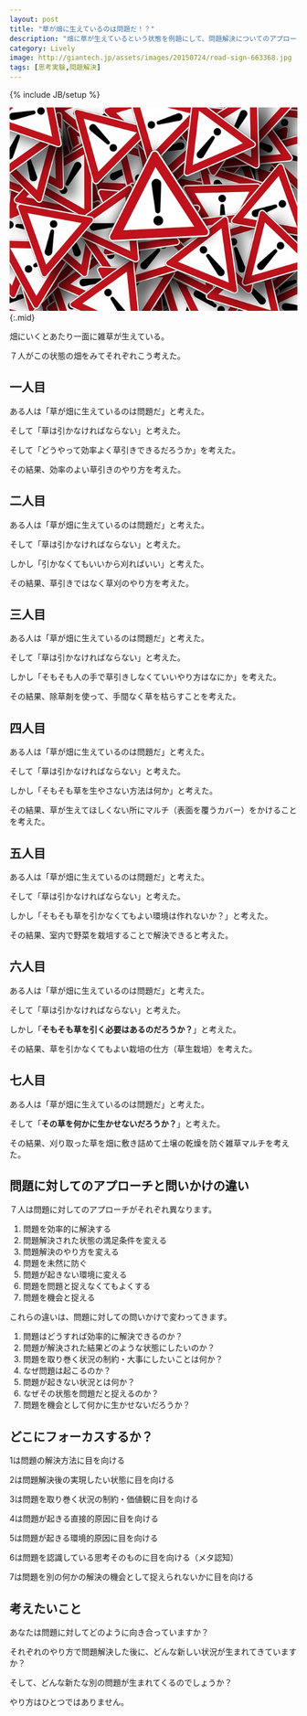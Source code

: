 ```yaml
---
layout: post
title: "草が畑に生えているのは問題だ！？"
description: "畑に草が生えているという状態を例題にして、問題解決についてのアプローチのバリエーションの例をあげてみました。あなたなは普段どのような問題解決をしていますか？"
category: Lively
image: http://giantech.jp/assets/images/20150724/road-sign-663368.jpg
tags: [思考実験,問題解決]
---
```

{% include JB/setup %}

![問題](/assets/images/20150724/road-sign-663368.jpg "問題"){:.mid}

畑にいくとあたり一面に雑草が生えている。

７人がこの状態の畑をみてそれぞれこう考えた。

## 一人目
ある人は「草が畑に生えているのは問題だ」と考えた。

そして「草は引かなければならない」と考えた。

そして「どうやって効率よく草引きできるだろうか」を考えた。

その結果、効率のよい草引きのやり方を考えた。

## 二人目
ある人は「草が畑に生えているのは問題だ」と考えた。

そして「草は引かなければならない」と考えた。

しかし「引かなくてもいいから刈ればいい」と考えた。

その結果、草引きではなく草刈のやり方を考えた。

## 三人目
ある人は「草が畑に生えているのは問題だ」と考えた。

そして「草は引かなければならない」と考えた。

しかし「そもそも人の手で草引きしなくていいやり方はなにか」を考えた。

その結果、除草剤を使って、手間なく草を枯らすことを考えた。

## 四人目
ある人は「草が畑に生えているのは問題だ」と考えた。

そして「草は引かなければならない」と考えた。

しかし「そもそも草を生やさない方法は何か」と考えた。

その結果、草が生えてほしくない所にマルチ（表面を覆うカバー）をかけることを考えた。

## 五人目
ある人は「草が畑に生えているのは問題だ」と考えた。

そして「草は引かなければならない」と考えた。

しかし「そもそも草を引かなくてもよい環境は作れないか？」と考えた。

その結果、室内で野菜を栽培することで解決できると考えた。

## 六人目
ある人は「草が畑に生えているのは問題だ」と考えた。

そして「草は引かなければならない」と考えた。

しかし「**そもそも草を引く必要はあるのだろうか？**」と考えた。

その結果、草を引かなくてもよい栽培の仕方（草生栽培）を考えた。

## 七人目
ある人は「草が畑に生えているのは問題だ」と考えた。

そして「**その草を何かに生かせないだろうか？**」と考えた。

その結果、刈り取った草を畑に敷き詰めて土壌の乾燥を防ぐ雑草マルチを考えた。


## 問題に対してのアプローチと問いかけの違い

７人は問題に対してのアプローチがそれぞれ異なります。

1. 問題を効率的に解決する
2. 問題解決された状態の満足条件を変える
3. 問題解決のやり方を変える
4. 問題を未然に防ぐ
5. 問題が起きない環境に変える
6. 問題を問題と捉えなくてもよくする
7. 問題を機会と捉える

これらの違いは、問題に対しての問いかけで変わってきます。

1. 問題はどうすれば効率的に解決できるのか？
2. 問題が解決された結果どのような状態にしたいのか？
3. 問題を取り巻く状況の制約・大事にしたいことは何か？
4. なぜ問題は起こるのか？
5. 問題が起きない状況とは何か？
6. なぜその状態を問題だと捉えるのか？
7. 問題を機会として何かに生かせないだろうか？ 

## どこにフォーカスするか？

1は問題の解決方法に目を向ける

2は問題解決後の実現したい状態に目を向ける

3は問題を取り巻く状況の制約・価値観に目を向ける

4は問題が起きる直接的原因に目を向ける

5は問題が起きる環境的原因に目を向ける

6は問題を認識している思考そのものに目を向ける（メタ認知）

7は問題を別の何かの解決の機会として捉えられないかに目を向ける

## 考えたいこと

あなたは問題に対してどのように向き合っていますか？

それぞれのやり方で問題解決した後に、どんな新しい状況が生まれてきていますか？

そして、どんな新たな別の問題が生まれてくるのでしょうか？

やり方はひとつではありません。

